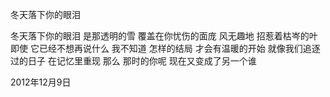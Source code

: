 冬天落下你的眼泪

冬天落下你的眼泪
是那透明的雪
覆盖在你忧伤的面庞
风无趣地
招惹着枯岑的叶
即使
它已经不想再说什么
我不知道
怎样的结局
才会有温暖的开始
就像我们追逐过的日子
在记忆里重现
那么
那时的你呢
现在又变成了另一个谁

2012年12月9日